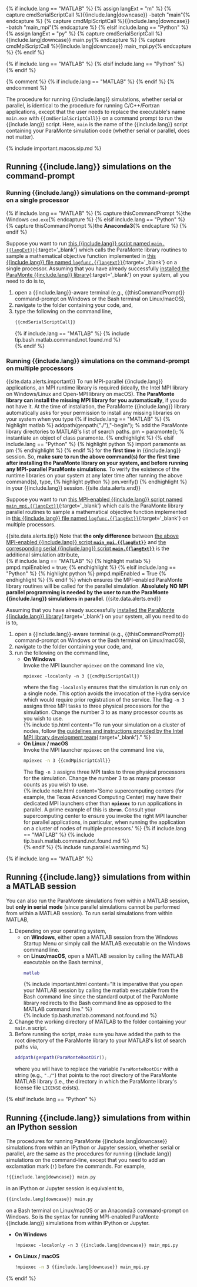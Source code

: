 {% if include.lang == "MATLAB" %}
    {% assign langExt = "m" %}
    {% capture cmdSerialScriptCall %}{{include.lang|downcase}} -batch "main"{% endcapture %}
    {% capture cmdMpiScriptCall %}{{include.lang|downcase}} -batch "main_mpi"{% endcapture %}
{% elsif include.lang == "Python" %}
    {% assign langExt = "py" %}
    {% capture cmdSerialScriptCall %}{{include.lang|downcase}} main.py{% endcapture %}
    {% capture cmdMpiScriptCall %}{{include.lang|downcase}} main_mpi.py{% endcapture %}
{% endif %}

{% if include.lang == "MATLAB" %}
{% elsif include.lang == "Python" %}
{% endif %}

{% comment %}
{% if include.lang == "MATLAB" %}
{% endif %}
{% endcomment %}


The procedure for running {{include.lang}} simulations, whether serial or parallel, is identical to the procedure for running C/C++/Fortran applications, except that the user needs to replace the executable's name `main.exe` with `{{cmdSerialScriptCall}}` on a command prompt to run the {{include.lang}} script. Here, `main` is the name of the {{include.lang}} script containing your ParaMonte simulation code (whether serial or parallel, does not matter).  

{% include important.macos.sip.md %}  

## Running {{include.lang}} simulations **on the command-prompt**  

### Running {{include.lang}} simulations on the command-prompt **on a single processor**  

{% if include.lang == "MATLAB" %}
{% capture thisCommandPrompt %}the Windows `cmd.exe`{% endcapture %}
{% elsif include.lang == "Python" %}
{% capture thisCommandPrompt %}the **Anaconda3**{% endcapture %}
{% endif %}

Suppose you want to run [this {{include.lang}} script named `main.{{langExt}}`](https://raw.githubusercontent.com/cdslaborg/paramonte/main/example/main.{{langExt}}){:target='_blank'} which calls the ParaMonte library routines to sample a mathematical objective function implemented in [this {{include.lang}} file named `logfunc.{{langExt}}`](https://raw.githubusercontent.com/cdslaborg/paramonte/main/example/mvn/{{include.lang}}/logfunc.{{langExt}}){:target='_blank'} on a single processor. Assuming that you have already successfully [installed the ParaMonte {{include.lang}} library](../../installation/{{include.lang|downcase}}/){:target='_blank'} on your system, all you need to do is to,  
1.  open a {{include.lang}}-aware terminal (e.g., {{thisCommandPrompt}} command-prompt on Windows or the Bash terminal on Linux/macOS),  
1.  navigate to the folder containing your code, and,  
1.  type the following on the command line,  
    ```bash
    {{cmdSerialScriptCall}}
    ```  
    {% if include.lang == "MATLAB" %}
    {% include tip.bash.matlab.command.not.found.md %}  
    {% endif %}

### Running {{include.lang}} simulations on the command-prompt **on multiple processors**  

{{site.data.alerts.important}}
To run MPI-parallel {{include.lang}} applications, an MPI runtime library is required (ideally, the Intel MPI library on Windows/Linux and Open-MPI library on macOS). <b>The ParaMonte library can install the missing MPI library for you automatically</b>, if you do not have it. At the time of installation, the ParaMonte {{include.lang}} library automatically asks for your permission to install any missing libraries on your system when you type
{% if include.lang == "MATLAB" %}
{% highlight matlab %}
addpath(genpath("./"),"-begin"); % add the ParaMonte library directories to MATLAB's list of search paths.
pm = paramonte(); % instantiate an object of class paramonte.
{% endhighlight %}
{% elsif include.lang == "Python" %}
{% highlight python %}
import paramonte as pm
{% endhighlight %}
{% endif %}
for the <b>first time</b> in {{include.lang}} session. So, <b>make sure to run the above command(s) for the first time after installing the ParaMonte library on your system, and before running any MPI-parallel ParaMonte simulations</b>. To verify the existence of the runtime libraries on your system at any later time after running the above command(s), type, 
{% highlight python %}
pm.verify()
{% endhighlight %}
in your {{include.lang}} session.
{{site.data.alerts.end}}

Suppose you want to run [this MPI-enabled {{include.lang}} script named `main_mpi.{{langExt}}`](https://raw.githubusercontent.com/cdslaborg/paramonte/main/example/main_mpi.{{langExt}}){:target='_blank'} which calls the ParaMonte library parallel routines to sample a mathematical objective function implemented in [this {{include.lang}} file named `logfunc.{{langExt}}`](https://raw.githubusercontent.com/cdslaborg/paramonte/main/example/mvn/{{include.lang}}/logfunc.{{langExt}}){:target='_blank'} on multiple processors. 

{{site.data.alerts.tip}}
Note that <b>the only difference</b> between 
<a href="https://raw.githubusercontent.com/cdslaborg/paramonte/main/example/main_mpi.{{langExt}}" target="_blank">the above MPI-enabled {{include.lang}} script <b><code>main_mpi.{{langExt}}</code></b></a>
 and 
<a href="https://raw.githubusercontent.com/cdslaborg/paramonte/main/example/main.{{langExt}}" target="_blank">the corresponding serial {{include.lang}} script <b><code>main.{{langExt}}</code></b></a> 
is the additional simulation attribute,  
{% if include.lang == "MATLAB" %}
{% highlight matlab %}
pmpd.mpiEnabled = true;
{% endhighlight %}
{% elsif include.lang == "Python" %}
{% highlight python %}
pmpd.mpiEnabled = True
{% endhighlight %}
{% endif %}
which ensures the MPI-enabled ParaMonte library routines will be called for the parallel simulation. <b>Absolutely NO MPI parallel programming is needed by the user to run the ParaMonte {{include.lang}} simulations in parallel</b>.
{{site.data.alerts.end}}

Assuming that you have already successfully [installed the ParaMonte {{include.lang}} library](../../installation/{{include.lang|downcase}}/){:target='_blank'} on your system, all you need to do is to,  
1.  open a {{include.lang}}-aware terminal (e.g., {{thisCommandPrompt}} command-prompt on Windows or the Bash terminal on Linux/macOS),  
1.  navigate to the folder containing your code, and,  
1.  run the following on the command line,  
    -   **On Windows**  
        Invoke the MPI launcher `mpiexec` on the command line via,  
        ```batch  
        mpiexec -localonly -n 3 {{cmdMpiScriptCall}}
        ```  
        where the flag `-localonly` ensures that the simulation is run only on a single node. This option avoids the invocation of the Hydra service which would require prior registration of the service. The flag `-n 3` assigns three MPI tasks to three physical processors for the simulation. Change the number 3 to as many processor counts as you wish to use.  
        {% include tip.html content="To run your simulation on a cluster of nodes, follow [the guidelines and instructions provided by the Intel MPI library development team](https://software.intel.com/en-us/mpi-developer-reference-windows-global-options){:target='_blank'}." %}
    -   **On Linux / macOS**  
        Invoke the MPI launcher `mpiexec` on the command line via,  
        ```bash
        mpiexec -n 3 {{cmdMpiScriptCall}}
        ```  
        The flag `-n 3` assigns three MPI tasks to three physical processors for the simulation. Change the number 3 to as many processor counts as you wish to use.  
        {% include note.html content='Some supercomputing centers (for example, the Texas Advanced Computing Center) may have their dedicated MPI launchers other than **`mpiexec`** to run applications in parallel. A prime example of this is **`ibrun`**. Consult your supercomputing center to ensure you invoke the right MPI launcher for parallel applications, in particular, when running the application on a cluster of nodes of multiple processors.' %}
        {% if include.lang == "MATLAB" %}
        {% include tip.bash.matlab.command.not.found.md %}  
        {% endif %}
{% include run.parallel.warning.md %}

{% if include.lang == "MATLAB" %}

## Running {{include.lang}} simulations **from within a MATLAB session**  

You can also run the ParaMonte simulations from within a MATLAB session, but **only in serial mode** (since parallel simulations cannot be performed from within a MATLAB session). To run serial simulations from within MATLAB, 
1.  Depending on your operating system,  
    -   on **Windows**, either open a MATLAB session from the Windows Startup Menu or simply call the MATLAB executable on the Windows command line.  
    -   on **Linux/macOS**, open a MATLAB session by calling the MATLAB executable on the Bash terminal,  
        ```matlab  
        matlab
        ```  
        {% include important.html content="It is imperative that you open your MATLAB session by calling the matlab executable from the Bash command line since the standard output of the ParaMonte library redirects to the Bash command line as opposed to the MATLAB command line." %}  
        {% include tip.bash.matlab.command.not.found.md %}  
1.  Change the working directory of MATLAB to the folder containing your `main.m` script.  
1.  Before running the script, make sure you have added the path to the root directory of the ParaMonte library to your MATLAB's list of search paths via,  
    ```matlab  
    addpath(genpath(ParaMonteRootDir));
    ```  
    where you will have to replace the variable `ParaMonteRootDir` with a string (e.g., `"./"`) that points to the root directory of the ParaMonte MATLAB library (i.e., the directory in which the ParaMonte library's license file `LICENSE` exists).  

{% elsif include.lang == "Python" %}

## Running {{include.lang}} simulations **from within an IPython session**  

The procedures for running ParaMonte {{include.lang|downcase}} simulations from within an IPython or Jupyter session, whether serial or parallel, are the same as the procedures for running {{include.lang}} simulations on the command-line, except that you need to add an exclamation mark (**`!`**) before the commands. For example, 

```bash
!{{include.lang|downcase}} main.py
```  

in an IPython or Jupyter session is equivalent to,  

```bash
{{include.lang|downcase}} main.py
```  

on a Bash terminal on Linux/macOS or an Anaconda3 command-prompt on Windows. So is the syntax for running MPI-enabled ParaMonte {{include.lang}} simulations from within IPython or Jupyter.  

-   **On Windows**  
    ```batch
    !mpiexec -localonly -n 3 {{include.lang|downcase}} main_mpi.py
    ```  

-   **On Linux / macOS**  
    ```bash
    !mpiexec -n 3 {{include.lang|downcase}} main_mpi.py
    ```  

{% endif %}
